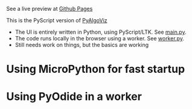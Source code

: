 See a live preview at [Github Pages](https://laffra.github.io/pyalgoviz-pyscript?name=bubblesort)

This is the PyScript version of [PyAlgoViz](https://github.com/laffra/pyalgoviz)

 - The UI is entirely written in Python, using PyScript/LTK. See [main.py](main.py).
 - The code runs locally in the browser using a worker. See [worker.py](worker.py).
 - Still needs work on things, but the basics are working

# Using MicroPython for fast startup

# Using PyOdide in a worker 
